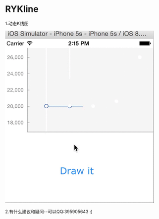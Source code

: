 RYKline
=======
1.动态K线图

![kline Dynamic Draw](https://github.com/Resory/Images/blob/master/KlineVideo.gif)

2.有什么建议和疑问--可以QQ:395905643 :)
